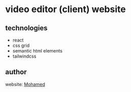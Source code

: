 # video editor (client) website

## technologies

- react
- css grid
- semantic html elements
- tailwindcss

## author

website: [Mohamed](https://mohamed-dev.netlify.app)
